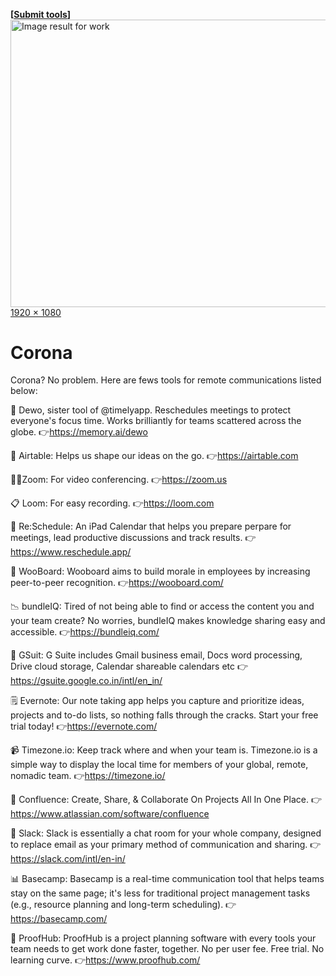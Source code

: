 <strong>[<a href="https://github.com/AllenAJ/Corona/issues/new">Submit tools</a>]</strong>
<a role="link" tabindex="0" rel="noopener" target="_blank" href="https://www.google.com/url?sa=i&amp;url=https%3A%2F%2Fwww.microsoft.com%2Fen-us%2Fp%2Ftyping-jobs-work-at-home-and-get-paid-create-a-side-job-and-earn-money%2F9pkn632hjrv7&amp;psig=AOvVaw3U5KmxPuqwRXzIfn0Dd1Pj&amp;ust=1583996853446000&amp;source=images&amp;cd=vfe&amp;ved=0CAIQjRxqFwoTCPDCzaHukegCFQAAAAAdAAAAABAP" jsaction="focus:kvVbVb; mousedown:kvVbVb; touchstart:kvVbVb;" aria-label="Visit Microsoft" class="eHAdSb" data-ved="0CAIQjRxqFwoTCPDCzaHukegCFQAAAAAdAAAAABAP" rlhc="1"><img alt="Image result for work" class="n3VNCb" src="https://store-images.s-microsoft.com/image/apps.46003.14259451864568504.ad5e5d07-0fbb-46ed-b9b6-a1b781645691.2ebcfa4e-172c-43d3-bf01-2d9a2a94e897?mode=scale&amp;q=90&amp;h=1080&amp;w=1920" data-noaft="1" jsname="HiaYvf" jsaction="load:XAeZkd;" style="width: 817px; height: 459.562px; margin: 0px;"><span class="VSIspc">1920 × 1080</span></a>
# Corona
Corona? No problem. 
Here are fews tools for remote communications listed below:

🎯 Dewo, sister tool of @timelyapp. Reschedules meetings to protect everyone's focus time. Works brilliantly for teams scattered across the globe. 👉https://memory.ai/dewo

📃 Airtable: Helps us shape our ideas on the go. 👉https://airtable.com

👩‍💻Zoom: For video conferencing. 👉https://zoom.us

📋 Loom: For easy recording. 👉https://loom.com

📅 Re:Schedule: An iPad Calendar that helps you prepare perpare for meetings, lead productive discussions and track results. 👉https://www.reschedule.app/

📖 WooBoard: Wooboard aims to build morale in employees by increasing peer-to-peer recognition. 👉https://wooboard.com/

📉 bundleIQ: Tired of not being able to find or access the content you and your team create? No worries, bundleIQ makes knowledge sharing easy and accessible. 👉https://bundleiq.com/

📑 GSuit: G Suite includes Gmail business email, Docs word processing, Drive cloud storage, Calendar shareable calendars etc  👉https://gsuite.google.co.in/intl/en_in/

🗒 Evernote: Our note taking app helps you capture and prioritize ideas, projects and to-do lists, so nothing falls through the cracks. Start your free trial today! 👉https://evernote.com/

📹 Timezone.io: Keep track where and when your team is. Timezone.io is a simple way to display the local time for members of your global, remote, nomadic team. 👉https://timezone.io/

📏 Confluence: Create, Share, & Collaborate On Projects All In One Place. 👉https://www.atlassian.com/software/confluence

🔗 Slack: Slack is essentially a chat room for your whole company, designed to replace email as your primary method of communication and sharing. 👉https://slack.com/intl/en-in/

📊 Basecamp: Basecamp is a real-time communication tool that helps teams stay on the same page; it's less for traditional project management tasks (e.g., resource planning and long-term scheduling). 👉https://basecamp.com/

💌 ProofHub: ProofHub is a project planning software with every tools your team needs to get work done faster, together. No per user fee. Free trial. No learning curve. 👉https://www.proofhub.com/


